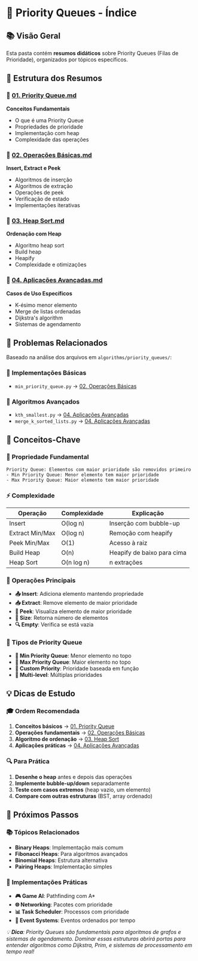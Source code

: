 # 🎯 Priority Queues - Índice

## 📚 Visão Geral

Esta pasta contém **resumos didáticos** sobre Priority Queues (Filas de Prioridade), organizados por tópicos específicos.


## 📖 Estrutura dos Resumos

### 🎯 [01. Priority Queue.md](./01.%20Priority%20Queue.md)
**Conceitos Fundamentais**
- O que é uma Priority Queue
- Propriedades de prioridade
- Implementação com heap
- Complexidade das operações

### 🔄 [02. Operações Básicas.md](./02.%20Operações%20Básicas.md)
**Insert, Extract e Peek**
- Algoritmos de inserção
- Algoritmos de extração
- Operações de peek
- Verificação de estado
- Implementações iterativas

### 🔄 [03. Heap Sort.md](./03.%20Heap%20Sort.md)
**Ordenação com Heap**
- Algoritmo heap sort
- Build heap
- Heapify
- Complexidade e otimizações

### 🔧 [04. Aplicações Avançadas.md](./04.%20Aplicações%20Avançadas.md)
**Casos de Uso Específicos**
- K-ésimo menor elemento
- Merge de listas ordenadas
- Dijkstra's algorithm
- Sistemas de agendamento


## 🎯 Problemas Relacionados

Baseado na análise dos arquivos em `algorithms/priority_queues/`:

### 🎯 **Implementações Básicas**
- `min_priority_queue.py` → [02. Operações Básicas](./02.%20Operações%20Básicas.md)

### 🎯 **Algoritmos Avançados**
- `kth_smallest.py` → [04. Aplicações Avançadas](./04.%20Aplicações%20Avançadas.md)
- `merge_k_sorted_lists.py` → [04. Aplicações Avançadas](./04.%20Aplicações%20Avançadas.md)


## 🎯 Conceitos-Chave

### 🌟 **Propriedade Fundamental**
```
Priority Queue: Elementos com maior prioridade são removidos primeiro
- Min Priority Queue: Menor elemento tem maior prioridade
- Max Priority Queue: Maior elemento tem maior prioridade
```

### ⚡ **Complexidade**
| Operação | Complexidade | Explicação |
|----------|--------------|------------|
| Insert | O(log n) | Inserção com bubble-up |
| Extract Min/Max | O(log n) | Remoção com heapify |
| Peek Min/Max | O(1) | Acesso à raiz |
| Build Heap | O(n) | Heapify de baixo para cima |
| Heap Sort | O(n log n) | n extrações |

### 🎯 **Operações Principais**
- **📤 Insert**: Adiciona elemento mantendo propriedade
- **📥 Extract**: Remove elemento de maior prioridade
- **👀 Peek**: Visualiza elemento de maior prioridade
- **📏 Size**: Retorna número de elementos
- **🔍 Empty**: Verifica se está vazia

### 🎯 **Tipos de Priority Queue**
- **🎯 Min Priority Queue**: Menor elemento no topo
- **🎯 Max Priority Queue**: Maior elemento no topo
- **🎯 Custom Priority**: Prioridade baseada em função
- **🎯 Multi-level**: Múltiplas prioridades


## 💡 Dicas de Estudo

### 🎓 **Ordem Recomendada**
1. **Conceitos básicos** → [01. Priority Queue](./01.%20Priority%20Queue.md)
2. **Operações fundamentais** → [02. Operações Básicas](./02.%20Operações%20Básicas.md)
3. **Algoritmo de ordenação** → [03. Heap Sort](./03.%20Heap%20Sort.md)
4. **Aplicações práticas** → [04. Aplicações Avançadas](./04.%20Aplicações%20Avançadas.md)

### 🔍 **Para Prática**
1. **Desenhe o heap** antes e depois das operações
2. **Implemente bubble-up/down** separadamente
3. **Teste com casos extremos** (heap vazio, um elemento)
4. **Compare com outras estruturas** (BST, array ordenado)


## 🎯 Próximos Passos

### 📚 **Tópicos Relacionados**
- **Binary Heaps**: Implementação mais comum
- **Fibonacci Heaps**: Para algoritmos avançados
- **Binomial Heaps**: Estrutura alternativa
- **Pairing Heaps**: Implementação simples

### 🔧 **Implementações Práticas**
- **🎮 Game AI**: Pathfinding com A*
- **🌐 Networking**: Pacotes com prioridade
- **📊 Task Scheduler**: Processos com prioridade
- **🔧 Event Systems**: Eventos ordenados por tempo


*💡 **Dica**: Priority Queues são fundamentais para algoritmos de grafos e sistemas de agendamento. Dominar essas estruturas abrirá portas para entender algoritmos como Dijkstra, Prim, e sistemas de processamento em tempo real!* 